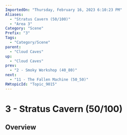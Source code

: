 ```yaml
---
ImportedOn: "Thursday, February 16, 2023 6:10:23 PM"
Aliases:
  - "Stratus Cavern (50/100)"
  - "Area 3"
Category: "Scene"
Prefix: "3"
Tags:
  - "Category/Scene"
parent:
  - "Cloud Caves"
up:
  - "Cloud Caves"
prev:
  - "2 - Smoky Workshop (40_80)"
next:
  - "11 - The Fallen Machine (50_50)"
RWtopicId: "Topic_9015"
---
```

# 3 - Stratus Cavern (50/100)
## Overview
